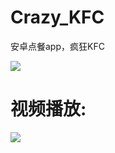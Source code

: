 # Crazy_KFC
安卓点餐app，疯狂KFC

![](https://i.imgtg.com/2022/10/08/pGW4t.jpg)
# 视频播放:
[![](https://pic.jitudisk.com/public/2022/10/08/a8a55edf96e3b.png)](https://streamja.com/5qlz0)
